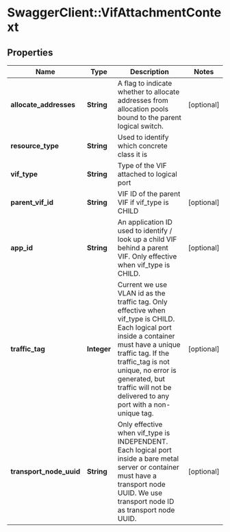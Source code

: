 # SwaggerClient::VifAttachmentContext

## Properties
Name | Type | Description | Notes
------------ | ------------- | ------------- | -------------
**allocate_addresses** | **String** | A flag to indicate whether to allocate addresses from allocation     pools bound to the parent logical switch.  | [optional] 
**resource_type** | **String** | Used to identify which concrete class it is | 
**vif_type** | **String** | Type of the VIF attached to logical port | 
**parent_vif_id** | **String** | VIF ID of the parent VIF if vif_type is CHILD | [optional] 
**app_id** | **String** | An application ID used to identify / look up a child VIF behind a parent VIF. Only effective when vif_type is CHILD.  | [optional] 
**traffic_tag** | **Integer** | Current we use VLAN id as the traffic tag. Only effective when vif_type is CHILD. Each logical port inside a container must have a unique traffic tag. If the traffic_tag is not unique, no error is generated, but traffic will not be delivered to any port with a non-unique tag.  | [optional] 
**transport_node_uuid** | **String** | Only effective when vif_type is INDEPENDENT. Each logical port inside a bare metal server or container must have a transport node UUID. We use transport node ID as transport node UUID.  | [optional] 


